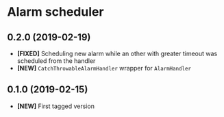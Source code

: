 # Alarm scheduler

## 0.2.0 (2019-02-19)

* **[FIXED]** Scheduling new alarm while an other with greater timeout was scheduled from the handler
* **[NEW]** `CatchThrowableAlarmHandler` wrapper for `AlarmHandler`

## 0.1.0 (2019-02-15)

* **[NEW]** First tagged version
